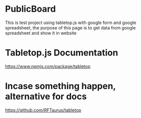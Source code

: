 # PublicBoard
This is test project using tabletop.js with google form and google spreadsheet, the purpose of this page is to get data from google spreadsheet and show it in website

# Tabletop.js Documentation
https://www.npmjs.com/package/tabletop

# Incase something happen, alternative for docs
https://github.com/RFTaurus/tabletop
